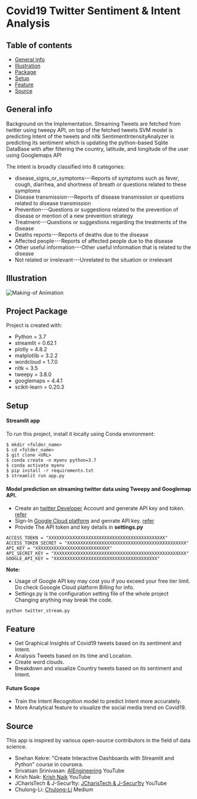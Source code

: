 # Covid19 Twitter Sentiment & Intent Analysis

## Table of contents
* [General info](#general-info)
* [Illustration](#illustration)
* [Package](#project-package)
* [Setup](#setup)
* [Feature](#feature)
* [Source](#source)

## General info

Background on the Implementation. Streaming Tweets are fetched from twitter using tweepy API, on top of the fetched tweets SVM model is predicting Intent of the tweets and nltk SentimentIntensityAnalyzer is predicting its sentiment which is updating the python-based Sqlite DataBase with after filtering the country, latitude, and longitude of the user using Googlemaps API

The intent is broadly classified into 8 categories:

* disease_signs_or_symptoms---Reports of symptoms such as fever, cough, diarrhea, and shortness of breath or questions related to these
symptoms
* Disease transmission---Reports of disease transmission or questions related to disease transmission
* Prevention---Questions or suggestions related to the prevention of disease or mention of a new prevention strategy
* Treatment---Questions or suggestions regarding the treatments of the disease
* Deaths reports---Reports of deaths due to the disease
* Affected people---Reports of affected people due to the disease
* Other useful information---Other useful information that is related to the disease 
* Not related or irrelevant---Unrelated to the situation or irrelevant


## Illustration
![Making-of Animation](https://raw.githubusercontent.com/KarryHarsh/Twitter-Covid19-Analysis-Web-app/master/Twitter-Covid19-Analysis-Web-app-master.gif "Making-of Animation")


## Project Package
Project is created with:
* Python = 3.7
* streamlit = 0.62.1
* plotly = 4.8.2
* matplotlib = 3.2.2
* wordcloud = 1.7.0
* nltk = 3.5
* tweepy = 3.8.0
* googlemaps = 4.4.1
* scikit-learn = 0.20.3

## Setup
#### Streamlit app
To run this project, install it locally using Conda environment:

```
$ mkdir <folder_name>
$ cd <folder_name>
$ git clone <URL>
$ conda create -n myenv python=3.7
$ conda activate myenv
$ pip install -r requirements.txt
$ streamlit run app.py
```

#### Model prediction on streaming twitter data using Tweepy and Googlemap API. 
* Create an [twitter Developer](https://developer.twitter.com/en/apps) Account and generate API key and token. [refer](https://www.youtube.com/watch?v=vlvtqp44xoQ) 
* Sign-In [Google Cloud platform](https://cloud.google.com/) and genrate API key. [refer](https://www.youtube.com/watch?v=1JNwpp5L4vM)
* Provide The API token and key details in **settings.py**

```
ACCESS_TOEKN = "XXXXXXXXXXXXXXXXXXXXXXXXXXXXXXXXXXXXXXXXXXXX"
ACCESS_TOKEN_SECRET = "XXXXXXXXXXXXXXXXXXXXXXXXXXXXXXXXXXXXXXXXXXXXX"
API_KEY = "XXXXXXXXXXXXXXXXXXXXXXXXXXXX"
API_SECRET_KEY = "XXXXXXXXXXXXXXXXXXXXXXXXXXXXXXXXXXXXXXXXXXXXXXXXXX"
GOOGLE_API_KEY = "XXXXXXXXXXXXXXXXXXXXXXXXXXXXXXXXXXXXXXX"
```
**Note:**
* Usage of Google API key may cost you if you exceed your free tier limit. Do check Gooogle Cloud platform Billing for info.
* Settings.py is the configuration setting file of the whole project Changing anything may break the code.

```
python twitter_stream.py
```

## Feature
* Get Graphical Insights of Covid19 tweets based on its sentiment and Intent.
* Analysis Tweets based on its time and Location.
* Create word clouds.
* Breakdown and visualize Country tweets based on its sentiment and Intent.

#### Future Scope
* Train the Intent Recognition model to predict Intent more accurately.
* More Analytical feature to visualize the social media trend on Covid19.

## Source
This app is inspired by various open-source contributors in the field of data science.
* Snehan Kekre: "Create Interactive Dashboards with Streamlit and Python" course in coursera.
* Srivatsan Srinivasan: [AIEngineering](https://www.youtube.com/channel/UCwBs8TLOogwyGd0GxHCp-Dw) YouTube
* Krish Naik: [Krish Naik](https://www.youtube.com/user/krishnaik06) YouTube
* JCharisTech & J-Secur1ty: [JCharisTech & J-Secur1ty](https://www.youtube.com/channel/UC2wMHF4HBkTMGLsvZAIWzRg) YouTube
* Chulong-Li: [Chulong-Li](https://medium.com/@ChulongLi) Medium
